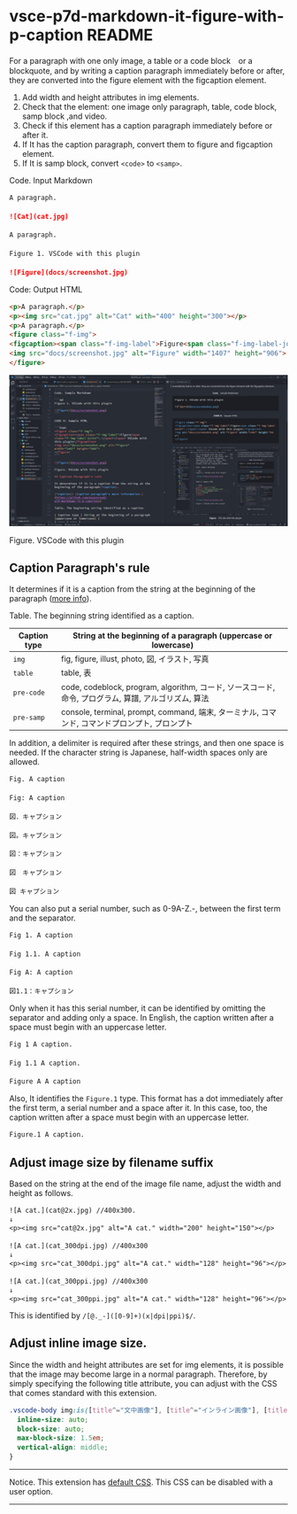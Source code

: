 # vsce-p7d-markdown-it-figure-with-p-caption README

For a paragraph with one only image, a table or a code block　or a blockquote, and by writing a caption paragraph immediately before or after, they are converted into the figure element with the figcaption element.

1. Add width and height attributes in img elements.
2. Check that the element: one image only paragraph, table, code block, samp block ,and video.
3. Check if this element has a caption paragraph immediately before or after it.
4. If It has the caption paragraph, convert them to figure and figcaption element.
5. If It is samp block, convert `<code>` to `<samp>`.

Code. Input Markdown

```md
A paragraph.

![Cat](cat.jpg)

A paragraph.

Figure 1. VSCode with this plugin

![Figure](docs/screenshot.jpg)
```

Code: Output HTML

```html
<p>A paragraph.</p>
<p><img src="cat.jpg" alt="Cat" with="400" height="300"></p>
<p>A paragraph.</p>
<figure class="f-img">
<figcaption><span class="f-img-label">Figure<span class="f-img-label-joint">.</span></span> VSCode with this plugin</figcaption>
<img src="docs/screenshot.jpg" alt="Figure" width="1407" height="906">
</figure>
```

![Figure](docs/screenshot.jpg)

Figure. VSCode with this plugin

## Caption Paragraph's rule

It determines if it is a caption from the string at the beginning of the paragraph ([more info](https://github.com/peaceroad/p7d-markdown-it-p-captions)).

Table. The beginning string identified as a caption.

| Caption type | String at the beginning of a paragraph (uppercase or lowercase) |
| ---- | ---- |
| `img` | fig, figure, illust, photo, 図, イラスト, 写真 |
| `table` | table, 表 |
| `pre-code` | code, codeblock, program, algorithm, コード, ソースコード, 命令, プログラム, 算譜, アルゴリズム, 算法 |
| `pre-samp` | console, terminal, prompt, command, 端末, ターミナル, コマンド, コマンドプロンプト, プロンプト |

In addition, a delimiter is required after these strings, and then one space is needed. If the character string is Japanese, half-width spaces only are allowed.

```md
Fig. A caption

Fig: A caption

図．キャプション

図。キャプション

図：キャプション

図　キャプション

図 キャプション
```

You can also put a serial number, such as 0-9A-Z.-, between the first term and the separator.

```md
Fig 1. A caption

Fig 1.1. A caption

Fig A: A caption

図1.1：キャプション
```

Only when it has this serial number, it can be identified by omitting the separator and adding only a space. In English, the caption written after a space must begin with an uppercase letter.

```md
Fig 1 A caption.

Fig 1.1 A caption.

Figure A A caption
```

Also, It identifies the `Figure.1` type. This format has a dot immediately after the first term, a serial number and a space after it. In this case, too, the caption written after a space must begin with an uppercase letter.

```md
Figure.1 A caption.
```

## Adjust image size by filename suffix

Based on the string at the end of the image file name, adjust the width and height as follows.

```plain
![A cat.](cat@2x.jpg) //400x300.
↓
<p><img src="cat@2x.jpg" alt="A cat." width="200" height="150"></p>

![A cat.](cat_300dpi.jpg) //400x300
↓
<p><img src="cat_300dpi.jpg" alt="A cat." width="128" height="96"></p>

![A cat.](cat_300ppi.jpg) //400x300
↓
<p><img src="cat_300ppi.jpg" alt="A cat." width="128" height="96"></p>
```

This is identified by `/[@._-]([0-9]+)(x|dpi|ppi)$/`.

## Adjust inline image size.

Since the width and height attributes are set for img elements, it is possible that the image may become large in a normal paragraph. Therefore, by simply specifying the following title attribute, you can adjust with the CSS that comes standard with this extension.

```css
.vscode-body img:is([title^="文中画像"], [title^="インライン画像"], [title^="inline image" i]) {
  inline-size: auto;
  block-size: auto;
  max-block-size: 1.5em;
  vertical-align: middle;
}
```

---

Notice. This extension has [default CSS](https://github.com/peaceroad/vsce-p7d-markdown-it-figure-with-p-caption/blob/main/style/figure-with-p-caption.css). This CSS can be disabled with a user option.

---
